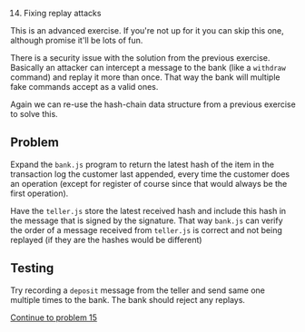 14. Fixing replay attacks

This is an advanced exercise. If you're not up for it you can skip this one, although promise it'll be lots of fun.

There is a security issue with the solution from the previous exercise. Basically an attacker can intercept a message to the bank (like a `withdraw` command) and replay it more than once. That way the bank will multiple fake commands accept as a valid ones.

Again we can re-use the hash-chain data structure from a previous exercise to solve this.

## Problem

Expand the `bank.js` program to return the latest hash of the item in the transaction log the customer last appended, every time the customer does an operation (except for register of course since that would always be the first operation).

Have the `teller.js` store the latest received hash and include this hash in the message that is signed by the signature. That way `bank.js` can verify the order of a message received from `teller.js` is correct and not being replayed (if they are the hashes would be different)

## Testing

Try recording a `deposit` message from the teller and send same one multiple times to the bank. The bank should reject any replays.

[Continue to problem 15](15.md)
